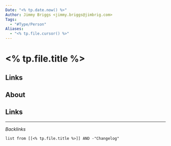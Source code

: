 ```yaml
---
Date: "<% tp.date.now() %>"
Author: Jimmy Briggs <jimmy.briggs@jimbrig.com>
Tags:
  - "#Type/Person"
Aliases:
  - "<% tp.file.cursor() %>"
---
```


# \<% tp.file.title %>

## Links

## About

## Links

---

*Backlinks*

````dataview
list from [[<% tp.file.title %>]] AND -"Changelog"
````
